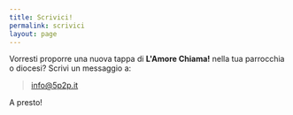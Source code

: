```yaml
---
title: Scrivici!
permalink: scrivici
layout: page
---
```


Vorresti proporre una nuova tappa di **L'Amore Chiama!** nella tua parrocchia o diocesi? Scrivi un messaggio a:

> info@5p2p.it

A presto!
